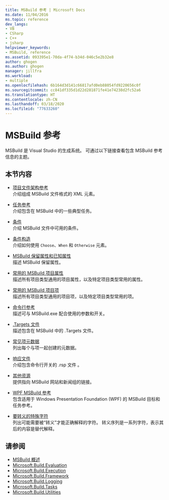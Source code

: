 ```yaml
---
title: MSBuild 参考 | Microsoft Docs
ms.date: 11/04/2016
ms.topic: reference
dev_langs:
- VB
- CSharp
- C++
- jsharp
helpviewer_keywords:
- MSBuild, reference
ms.assetid: 093395e1-70da-4f74-b34d-046c5e2b32e8
author: ghogen
ms.author: ghogen
manager: jillfra
ms.workload:
- multiple
ms.openlocfilehash: 6b164d3d141c66817afd0eb88054fd9220656c0f
ms.sourcegitcommit: cc841df335d1d22d281871fe41e74238d2fc52a6
ms.translationtype: HT
ms.contentlocale: zh-CN
ms.lasthandoff: 03/18/2020
ms.locfileid: "77633260"
---
```

# <a name="msbuild-reference"></a>MSBuild 参考

MSBuild 是 Visual Studio 的生成系统。 可通过以下链接查看包含 MSBuild 参考信息的主题。

## <a name="in-this-section"></a>本节内容

- [项目文件架构参考](../msbuild/msbuild-project-file-schema-reference.md)\
 介绍组成 MSBuild 文件格式的 XML 元素。

- [任务参考](../msbuild/msbuild-task-reference.md)\
 介绍包含在 MSBuild 中的一些典型任务。

- [条件](../msbuild/msbuild-conditions.md)\
 介绍 MSBuild 文件中可用的条件。

- [条件构造](../msbuild/msbuild-conditional-constructs.md)\
 介绍如何使用 `Choose`、`When` 和 `Otherwise` 元素。

- [MSBuild 保留属性和已知属性](../msbuild/msbuild-reserved-and-well-known-properties.md)\
 描述 MSBuild 保留属性。

- [常用的 MSBuild 项目属性](../msbuild/common-msbuild-project-properties.md)\
 描述所有项目类型通用的项目属性，以及特定项目类型常用的属性。

- [常用的 MSBuild 项目项](../msbuild/common-msbuild-project-items.md)\
 描述所有项目类型通用的项目项，以及特定项目类型常用的项。

- [命令行参考](../msbuild/msbuild-command-line-reference.md)\
 描述可与 MSBuild.exe 配合使用的参数和开关。

- [.Targets 文件](../msbuild/msbuild-dot-targets-files.md)\
 描述包含在 MSBuild 中的 .Targets  文件。

- [常见项元数据](../msbuild/msbuild-well-known-item-metadata.md)\
 列出每个与项一起创建的元数据。

- [响应文件](../msbuild/msbuild-response-files.md)\
 介绍包含命令行开关的 .rsp 文件  。

- [其他资源](https://social.msdn.microsoft.com/forums/vstudio/home?forum=msbuild)\
 提供指向 MSBuild 网站和新闻组的链接。

- [WPF MSBuild 参考](../msbuild/wpf-msbuild-reference.md)\
 包含适用于 Windows Presentation Foundation (WPF) 的 MSBuild 目标和任务参考。

- [要转义的特殊字符](../msbuild/special-characters-to-escape.md)\
 列出可能需要被“转义”才能正确解释的字符。 转义序列是一系列字符，表示其后的内容是替代解释。

## <a name="see-also"></a>请参阅

- [MSBuild 概述](../msbuild/msbuild.md)
- [Microsoft.Build.Evaluation](/dotnet/api/microsoft.build.evaluation)
- [Microsoft.Build.Execution](/dotnet/api/microsoft.build.execution)
- [Microsoft.Build.Framework](/dotnet/api/microsoft.build.framework)
- [Microsoft.Build.Logging](/dotnet/api/microsoft.build.logging)
- [Microsoft.Build.Tasks](/dotnet/api/microsoft.build.tasks)
- [Microsoft.Build.Utilities](/dotnet/api/microsoft.build.utilities)
